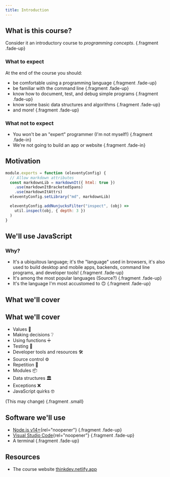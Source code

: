 ```yaml
---
title: Introduction
---
```


<section>

<section>

## What is this course?

Consider it an introductory course to _programming concepts_. {.fragment .fade-up}

</section>

<section>

### What to expect

At the end of the course you should:

* be comfortable using a programming language {.fragment .fade-up}
* be familiar with the command line {.fragment .fade-up}
* know how to document, test, and debug simple programs {.fragment .fade-up}
* know some basic data structures and algorithms {.fragment .fade-up}
* and more! {.fragment .fade-up}

</section>

<section>

### What not to expect

* You won't be an "expert" programmer (I'm not myself!) {.fragment .fade-in}
* We're not going to build an app or website {.fragment .fade-in}

</section>

</section>


<section>

## Motivation

<!--
* I want you to be confident writing programs
* breaking down complex concepts
* improve dev skills
* going back to the basics
 -->
<!-- TODO: Remove this; it's just to test -->
```js {data-line-numbers}
module.exports = function (eleventyConfig) {
  // Allow markdown attributes
  const markdownLib = markdownIt({ html: true })
    .use(markdownItBracketedSpans)
    .use(markdownItAttrs)
  eleventyConfig.setLibrary("md", markdownLib)

  eleventyConfig.addNunjucksFilter("inspect", (obj) =>
    util.inspect(obj, { depth: 3 })
  )
}
```

</section>


<section>

<section data-background-image="{{ '/assets/images/js.svg' | url }}" data-background-size="200px" data-background-repeat="space" data-background-opacity="0.15">

## We'll use JavaScript

</section>

<section data-transition="zoom">

### Why?

* It's a ubiquitous language; it's the "language" used in browsers, it's also used to build desktop and mobile apps, backends, command line programs, and developer tools!  {.fragment .fade-up}
* It's among the most popular languages (Source?) {.fragment .fade-up}
* It's the language I'm most accustomed to 🙃 {.fragment .fade-up}

</section>

</section>


<section data-auto-animate>

## What we'll cover

</section>


<section data-auto-animate>

## What we'll cover

* Values 🔢
* Making decisions ❔
* Using functions ➗
* Testing 🧪
* Developer tools and resources 🛠
* Source control ⚙
* Repetition 🔁
* Modules 📦
* Data structures 🏛
* Exceptions ❌
* JavaScript quirks 🤓

(This may change) {.fragment .small}

</section>


<section>

## Software we'll use

* [Node.js v14+](https://nodejs.org/en/){rel="noopener"} {.fragment .fade-up}
* [Visual Studio Code](https://code.visualstudio.com/){rel="noopener"} {.fragment .fade-up}
* A terminal {.fragment .fade-up}

</section>


<section>

## Resources

* The course website [thinkdev.netlify.app](https://thinkdev.netlify.app)

</section>

